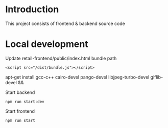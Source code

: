 Introduction
=============

This project consists of frontend & backend source code

Local development
============

Update retail-frontend/public/index.html bundle path

```
<script src="/dist/bundle.js"></script>

```
apt-get install gcc-c++ cairo-devel pango-devel libjpeg-turbo-devel giflib-devel && 

Start backend

```
npm run start:dev
```

Start frontend

```
npm run start
```
